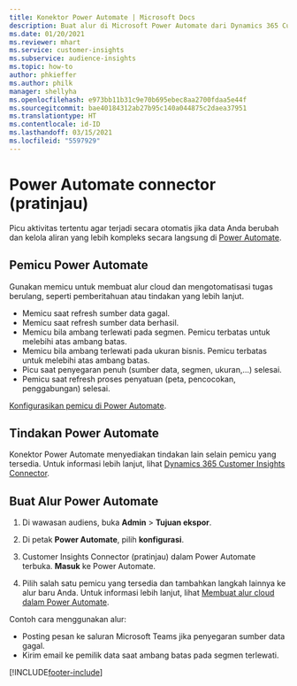 ```yaml
---
title: Konektor Power Automate | Microsoft Docs
description: Buat alur di Microsoft Power Automate dari Dynamics 365 Customer Insights.
ms.date: 01/20/2021
ms.reviewer: mhart
ms.service: customer-insights
ms.subservice: audience-insights
ms.topic: how-to
author: phkieffer
ms.author: philk
manager: shellyha
ms.openlocfilehash: e973bb11b31c9e70b695ebec8aa2700fdaa5e44f
ms.sourcegitcommit: bae40184312ab27b95c140a044875c2daea37951
ms.translationtype: HT
ms.contentlocale: id-ID
ms.lasthandoff: 03/15/2021
ms.locfileid: "5597929"
---
```

# <a name="power-automate-connector-preview"></a>Power Automate connector (pratinjau)

Picu aktivitas tertentu agar terjadi secara otomatis jika data Anda berubah dan kelola aliran yang lebih kompleks secara langsung di [Power Automate](https://flow.microsoft.com/).

## <a name="power-automate-triggers"></a>Pemicu Power Automate

Gunakan memicu untuk membuat alur cloud dan mengotomatisasi tugas berulang, seperti pemberitahuan atau tindakan yang lebih lanjut. 

- Memicu saat refresh sumber data gagal. 
- Memicu saat refresh sumber data berhasil.
- Memicu bila ambang terlewati pada segmen. Pemicu terbatas untuk melebihi atas ambang batas.
- Memicu bila ambang terlewati pada ukuran bisnis. Pemicu terbatas untuk melebihi atas ambang batas.
- Picu saat penyegaran penuh (sumber data, segmen, ukuran,...) selesai.
- Pemicu saat refresh proses penyatuan (peta, pencocokan, penggabungan) selesai.

[Konfigurasikan pemicu di Power Automate](https://flow.microsoft.com/connectors/shared_customerinsights/dynamics-365-customer-insights-connector/).

## <a name="power-automate-actions"></a>Tindakan Power Automate
Konektor Power Automate menyediakan tindakan lain selain pemicu yang tersedia. Untuk informasi lebih lanjut, lihat [Dynamics 365 Customer Insights Connector](/connectors/customerinsights/).

## <a name="create-a-power-automate-flow"></a>Buat Alur Power Automate

1. Di wawasan audiens, buka **Admin** > **Tujuan ekspor**.

1. Di petak **Power Automate**, pilih **konfigurasi**.

1. Customer Insights Connector (pratinjau) dalam Power Automate terbuka. **Masuk** ke Power Automate.

1. Pilih salah satu pemicu yang tersedia dan tambahkan langkah lainnya ke alur baru Anda. Untuk informasi lebih lanjut, lihat [Membuat alur cloud dalam Power Automate](/power-automate/get-started-logic-flow).

Contoh cara menggunakan alur: 
- Posting pesan ke saluran Microsoft Teams jika penyegaran sumber data gagal. 
- Kirim email ke pemilik data saat ambang batas pada segmen terlewati.



[!INCLUDE[footer-include](../includes/footer-banner.md)]